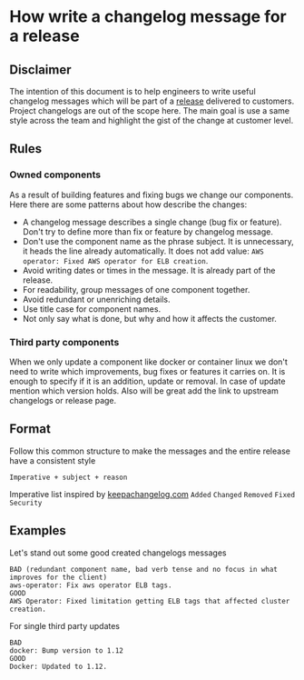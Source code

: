 # How write a changelog message for a release

## Disclaimer

The intention of this document is to help engineers to write useful changelog messages which will be part of a [release](https://github.com/giantswarm/giantswarm/wiki/Releases)
delivered to customers. Project changelogs are out of the scope here. The main goal is use a same style across the team and
highlight the gist of the change at customer level. 
 
## Rules

### Owned components

As a result of building features and fixing bugs we change our components. Here there are some patterns about how describe the changes:

- A changelog message describes a single change (bug fix or feature). Don't try to define more than fix or feature by changelog message.    
- Don't use the component name as the phrase subject. It is unnecessary, it heads the line already automatically. It does not add value: `AWS operator: Fixed AWS operator for ELB creation`.
- Avoid writing dates or times in the message. It is already part of the release.
- For readability, group messages of one component together.
- Avoid redundant or unenriching details.
- Use title case for component names.
- Not only say what is done, but why and how it affects the customer.

### Third party components

When we only update a component like docker or container linux we don't need to write which improvements, bug fixes or features
it carries on. It is enough to specify if it is an addition, update or removal. In case of update mention which version holds. Also
will be great add the link to upstream changelogs or release page.

## Format

Follow this common structure to make the messages and the entire release have a consistent style

`Imperative + subject + reason`

Imperative list inspired by [keepachangelog.com](http://keepachangelog.com/en/1.0.0/)
`Added` `Changed` `Removed` `Fixed` `Security`

## Examples

Let's stand out some good created changelogs messages

```
BAD (redundant component name, bad verb tense and no focus in what improves for the client)
aws-operator: Fix aws operator ELB tags.
GOOD
AWS Operator: Fixed limitation getting ELB tags that affected cluster creation.
```

For single third party updates

```
BAD
docker: Bump version to 1.12
GOOD
Docker: Updated to 1.12.
```